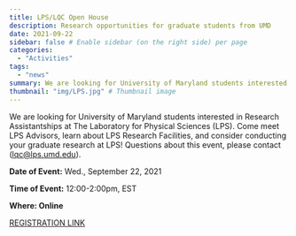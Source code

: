 ```yaml
---
title: LPS/LQC Open House
description: Research opportunities for graduate students from UMD
date: 2021-09-22
sidebar: false # Enable sidebar (on the right side) per page
categories:
  - "Activities"
tags:
  - "news"
summary: We are looking for University of Maryland students interested in Research Assistantships at The Laboratory for Physical Sciences (LPS).
thumbnail: "img/LPS.jpg" # Thumbnail image
---
```

We are looking for University of Maryland students interested in Research Assistantships at The Laboratory for Physical Sciences (LPS). Come meet LPS Advisors, learn about LPS Research Facilities, and consider conducting your graduate research at LPS! Questions about this event, please contact (lqc@lps.umd.edu).


**Date of Event:**  Wed., September 22, 2021

**Time of Event:**  12:00-2:00pm, EST

**Where: Online**

[REGISTRATION LINK](https://forms.gle/NtNK9kwieBBFpqXdA)
